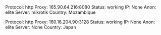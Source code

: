 Protocol: http
Proxy: 165.90.64.216:8080
Status: working
IP: None
Anon: elite
Server: mikrotik
Country: Mozambique

Protocol: http
Proxy: 160.16.204.90:3128
Status: working
IP: None
Anon: elite
Server: None
Country: Japan

